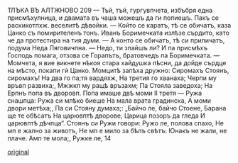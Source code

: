 ﻿ТЛЪКА ВЪ АЛТЖНОВО
209
— Тъй, тъй, гургувпчета, избъбря една присмѣхулница, и двамата въ чаша можешъ да ги попиешъ.
Пакъ се раскикотпхж. веселитѣ дѣвойки.
— Който се каратъ, тѣ се обичатъ, каза Цанко съ помирителенъ тонъ.
Иванъ Боримечката излѣзе сърдито, като че да протестира на тия думи.
— А конто се обичатъ, тѣ си приличатъ, подума Неда Ляговичпна.
— Недо, ти зпайшъ ли? И па присмѣхъ Господь помага, отзова се Горапътъ, братовчедъ па Боримечката.
— Момчета, я вие викнете нѣкоя стара хайдушка пѣсни, да дойде сърдце на мѣсто, покапи гѝ Цанко. Момцитѣ запѣха дружно:
Сиромахъ Стоянъ, сиромахъ! На два го па;тя вардяхж, На третия го хванаха; Черпи му връвп развиха;, Мжжкп му ращѣ връзахм; Па Стояла заведоха;
На Ерпнъ попа въ дворовп. Попа имаше двѣ моми II третя — Ружа снашпца: Ружа си млѣко биеше На мала врата градинска, А моми двори метѣха;, Па си Стояну думаха;: „Байчо ле, байчо Стоене, Барана ще те обѣсатъ На царювптѣ дворове, Царица позоръ да гледа И царювптѣ дѣчпца“. Стоянъ си Ружи говори: Ружо ле, полова спахо, Не мп е жално за животъ, Не мп е мило за бѣлъ свѣтъ: Юнакъ не жали, не плаче. Амп те мола;, Ружке ле,
14

[original](images/236.jpg)